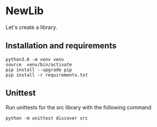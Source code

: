 # NewLib

Let's create a library.

## Installation and requirements

```
python3.6 -m venv venv
source  venv/bin/activate
pip install --upgrade pip
pip install -r requirements.txt
```


## Unittest

Run unittests for the src library with the following command

```
python -m unittest discover src
```
